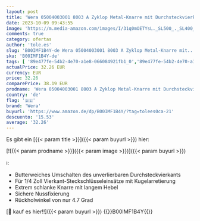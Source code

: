 ```yaml
---
layout: post
title: 'Wera 05004003001 8003 A Zyklop Metal-Knarre mit Durchsteckvierkant mit 1/4Zoll-Antrieb  1/4 Zoll x 141.0 mm'
date: 2023-10-09 09:43:55
image: 'https://m.media-amazon.com/images/I/31q0mOETYsL._SL500_._SL400_.jpg'
comments: true
category: ofertas
author: 'tole.es'
slug: 'B00IMF1B4Y-de Wera 05004003001 8003 A Zyklop Metal-Knarre mit...'
sku: 'B00IMF1B4Y-de'
tags: [ '89e477fe-54b2-4e70-a1e8-066084921fb1_0','89e477fe-54b2-4e70-a1e8-066084921fb1_7901','Arborist Merchandising Root','Baumarkt','Elektro- & Handwerkzeuge','Handwerkzeuge','Reifenwechsel leicht gemacht','Rohrzangen','Schraubenschlüssel','Self Service','Special Features Stores','wera','🇩🇪', ]
actualPrice: 32.26 EUR
currency: EUR
price: 32.26
comparePrice: 38.19 EUR
prodname: 'Wera 05004003001 8003 A Zyklop Metal-Knarre mit Durchsteckvierkant mit 1/4Zoll-Antrieb  1/4 Zoll x 141.0 mm'
country: 'de'
flag: '🇩🇪'
brand: 'Wera'
buyurl: 'https://www.amazon.de/dp/B00IMF1B4Y/?tag=tolees0ca-21'
descuento: '15.53'
average: '32.26'
---
```


Es gibt ein [{{< param title >}}]({{< param buyurl >}}) hier:

[![{{< param prodname >}}]({{< param image >}})]({{< param buyurl >}})

ℹ️:

- Butterweiches Umschalten des unverlierbaren Durchsteckvierkants
- Für 1/4 Zoll Vierkant-Steckschlüsseleinsätze mit Kugelarretierung
- Extrem schlanke Knarre mit langem Hebel
- Sichere Nussfixierung
- Rückholwinkel von nur 4.7 Grad

[🛒 kauf es hier!!]({{< param buyurl >}})
{{<world>}}B00IMF1B4Y{{</world>}}
